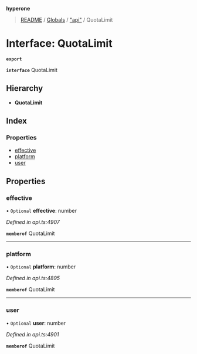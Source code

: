 **hyperone**

> [README](../README.md) / [Globals](../globals.md) / ["api"](../modules/_api_.md) / QuotaLimit

# Interface: QuotaLimit

**`export`** 

**`interface`** QuotaLimit

## Hierarchy

* **QuotaLimit**

## Index

### Properties

* [effective](_api_.quotalimit.md#effective)
* [platform](_api_.quotalimit.md#platform)
* [user](_api_.quotalimit.md#user)

## Properties

### effective

• `Optional` **effective**: number

*Defined in api.ts:4907*

**`memberof`** QuotaLimit

___

### platform

• `Optional` **platform**: number

*Defined in api.ts:4895*

**`memberof`** QuotaLimit

___

### user

• `Optional` **user**: number

*Defined in api.ts:4901*

**`memberof`** QuotaLimit
